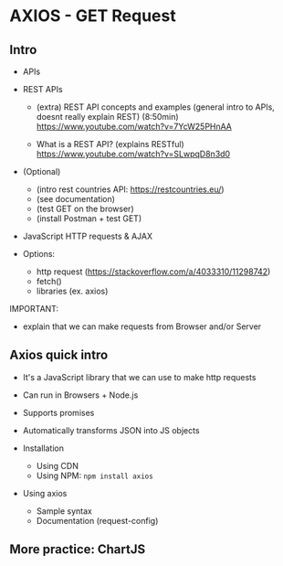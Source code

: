 

# AXIOS - GET Request

<!-- status: draft -->


## Intro

- APIs

- REST APIs

  - (extra) REST API concepts and examples (general intro to APIs, doesnt really explain REST) (8:50min)
  https://www.youtube.com/watch?v=7YcW25PHnAA

  - What is a REST API? (explains RESTful)
  https://www.youtube.com/watch?v=SLwpqD8n3d0


- (Optional)
  - (intro rest countries API: https://restcountries.eu/)
  - (see documentation)
  - (test GET on the browser)
  - (install Postman + test GET)

- JavaScript HTTP requests & AJAX

- Options:
  - http request (https://stackoverflow.com/a/4033310/11298742)
  - fetch()
  - libraries (ex. axios)


IMPORTANT:
- explain that we can make requests from Browser and/or Server


## Axios quick intro

- It's a JavaScript library that we can use to make http requests

- Can run in Browsers + Node.js

- Supports promises

- Automatically transforms JSON into JS objects

- Installation
  - Using CDN
  - Using NPM: `npm install axios`

- Using axios
  - Sample syntax
  - Documentation (request-config)


<!-- Follow students portal -->

## More practice: ChartJS

<!-- Follow students portal -->
